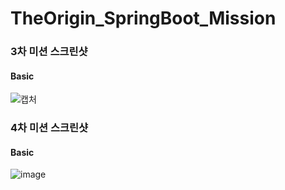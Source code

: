 ﻿# TheOrigin_SpringBoot_Mission

### 3차 미션 스크린샷
#### Basic
  ![캡처](https://user-images.githubusercontent.com/79392773/157454479-5346996a-b116-42a1-a631-58a90b678688.PNG)


### 4차 미션 스크린샷
#### Basic
  ![image](https://user-images.githubusercontent.com/79392773/159296293-3a221827-93f3-4a64-91e5-c54dfdc98001.png)
